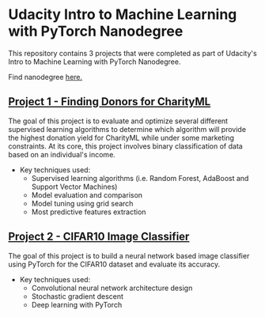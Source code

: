 # Udacity Intro to Machine Learning with PyTorch Nanodegree
This repository contains 3 projects that were completed as part of Udacity's Intro to Machine Learning with PyTorch Nanodegree.

Find nanodegree [here.](https://www.udacity.com/course/intro-to-machine-learning-nanodegree--nd229)

## [Project 1 - Finding Donors for CharityML](https://github.com/IvanBabkin/Udacity_Intro_to_Machine_Learning_with_PyTorch_Nanodegree/tree/main/Project%201%20-%20Finding%20Donors%20for%20CharityML)

The goal of this project is to evaluate and optimize several different supervised learning algorithms to determine which algorithm will provide the highest donation yield for CharityML while under some marketing constraints. At its core, this project involves binary classification of data based on an individual's income.

* Key techniques used:
  * Supervised learning algorithms (i.e. Random Forest, AdaBoost and Support Vector Machines)
  * Model evaluation and comparison
  * Model tuning using grid search
  * Most predictive features extraction

## [Project 2 - CIFAR10 Image Classifier](https://github.com/IvanBabkin/Udacity_Intro_to_Machine_Learning_with_PyTorch_Nanodegree/tree/main/Project%202%20-%20CIFAR10%20Image%20Classifier)

The goal of this project is to build a neural network based image classifier using PyTorch for the CIFAR10 dataset and evaluate its accuracy.

* Key techniques used:
  * Convolutional neural network architecture design
  * Stochastic gradient descent
  * Deep learning with PyTorch
